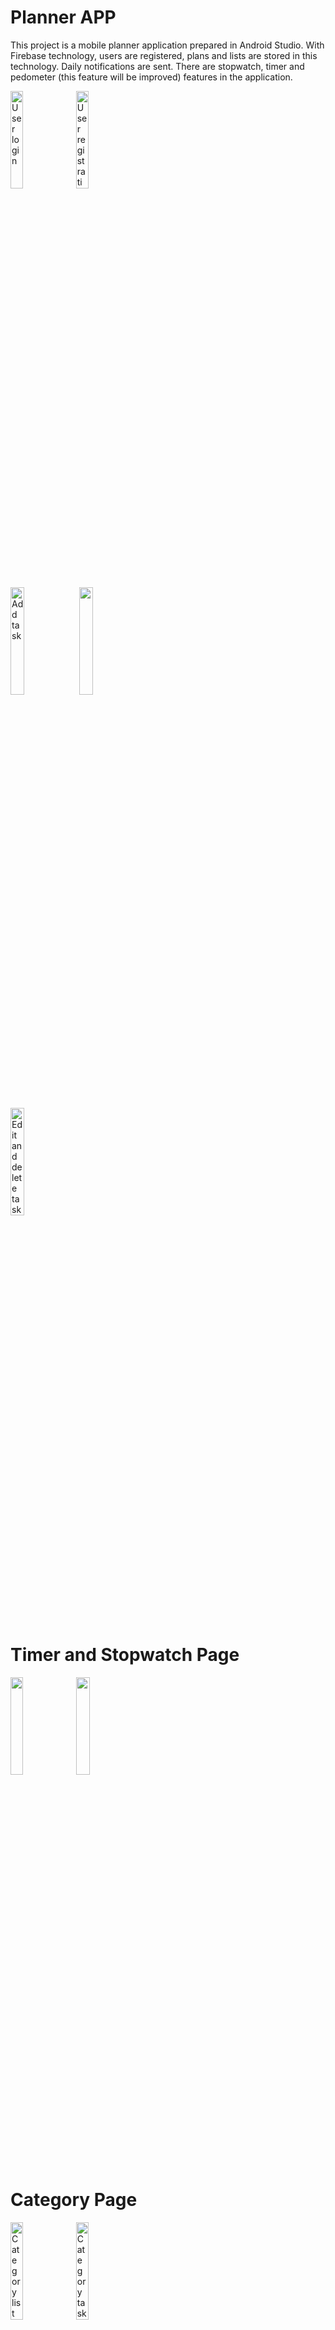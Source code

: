 # **Planner APP**
 This project is a mobile planner application prepared in Android Studio. With Firebase technology, users are registered, plans and lists are stored in this technology. Daily notifications are sent. There are stopwatch, timer and pedometer (this feature will be improved) features in the application.

 <img src="https://user-images.githubusercontent.com/71469789/189540836-820fc6fa-f2b8-4bce-9904-353ba6f9a10c.jpg" width=20% height=20% title="User login"> <img src="https://user-images.githubusercontent.com/71469789/189540874-52717ad9-c459-4a6f-bfa9-2ed53af8c6b3.jpg" width=20% height=20% title="User registration">


 <img src="https://user-images.githubusercontent.com/71469789/189546555-9ff44459-a2d6-4036-9540-7f9fa2e2c131.gif" width=21% height=21% title="Add task"> <img src="https://user-images.githubusercontent.com/71469789/189540908-afff026e-2e2a-408f-8c43-11e2fcb415cf.jpg" width=21% height=21%> 

 <img src="https://user-images.githubusercontent.com/71469789/189546534-cc517093-6944-4309-9a43-46b87e929d2b.gif" width=21% height=21% title="Edit and delete task">

# Timer and Stopwatch Page
 <img src="https://user-images.githubusercontent.com/71469789/189540982-ab79c103-8b93-4b90-a713-fadda444efb7.jpg" width=20% height=20%> <img src="https://user-images.githubusercontent.com/71469789/189541373-7df82310-2cc5-4e2c-8c0f-49ae90070218.jpg" width=20.90% height=20%>

# Category Page
 <img src="https://user-images.githubusercontent.com/71469789/189540957-c7db9d9e-a39f-4b32-a3c3-11fe20be64c2.jpg" width=20% height=20% title="Category list"> <img src="https://user-images.githubusercontent.com/71469789/189541514-c0da9b01-79b6-4779-9711-4c1d479e15d8.jpg" width=20% height=20% title="Category tasks">




 

 






 



